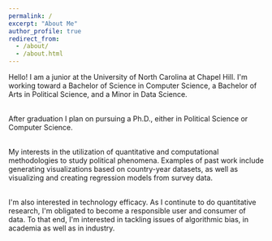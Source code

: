 ```yaml
---
permalink: /
excerpt: "About Me"
author_profile: true
redirect_from: 
  - /about/
  - /about.html
---
```


Hello! I am a junior at the University of North Carolina at Chapel Hill. I'm working toward a Bachelor of Science in Computer Science, a Bachelor of Arts in Political Science, and a Minor in Data Science. <br> <br>

After graduation I plan on pursuing a Ph.D., either in Political Science or Computer Science.<br> <br>

My interests in the utilization of quantitative and computational methodologies to study political phenomena. Examples of past work include generating visualizations based on country-year datasets, as well as visualizing and creating regression models from survey data. <br> <br>

I'm also interested in technology efficacy. As I continute to do quantitative research, I'm obligated to become a responsible user and consumer of data. To that end, I'm interested in tackling issues of algorithmic bias, in academia as well as in industry.
